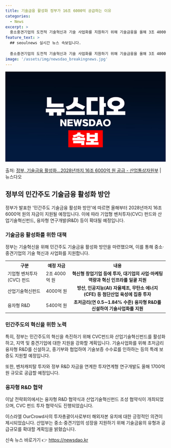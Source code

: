 ```yaml
---
title: 기술금융 활성화 정부가 16조 6000억 공급하는 이유
categories:
  - News
excerpt: >
  중소중견기업의 도전적 기술혁신과 기술 사업화를 지원하기 위해 기술금융을 올해 3조 4000억 원, 2028년…
feature_text: >
  ## seoulnews 실시간 뉴스 속보입니다.

  중소중견기업의 도전적 기술혁신과 기술 사업화를 지원하기 위해 기술금융을 올해 3조 4000억 원, 2028년…
image: '/assets/img/newsdao_breakingnews.jpg'
---
```


![뉴스다오 속보](/assets/img/newsdao_breakingnews.jpg)

<p>출처: <a href="https://newsdao.kr/3515" rel="dofollow">정부, 기술금융 활성화…2028년까지 16조 6000억 원 공급 - 산업통상자원부</a> | 뉴스다오</p>

<h2 data-ke-size="size26">정부의 민간주도 기술금융 활성화 방안</h2>
<p data-ke-size="size16">정부가 발표한 '민간주도 기술금융 활성화 방안'에 따르면 올해부터 2028년까지 16조 6000억 원의 자금이 지원될 예정입니다. 이에 따라 기업형 벤처투자(CVC) 펀드와 산업기술혁신펀드, 융자형 연구개발(R&D) 등이 확대될 예정입니다.</p>

<h3>기술금융 활성화를 위한 대책</h3>
<p data-ke-size="size16">정부는 기술혁신을 위해 민간주도 기술금융 활성화 방안을 마련했으며, 이를 통해 중소·중견기업의 기술 혁신과 사업화를 지원합니다.</p>

<table>
    <tr>
        <th>구분</th>
        <th>예정 자금</th>
        <th>내용</th>
    </tr>
    <tr>
        <td>기업형 벤처투자(CVC) 펀드</td>
        <td>2조 4000억 원</td>
        <td style="text-align: center; height: 17px;"><b>혁신형 창업기업 등에 투자, 대기업의 사업·마케팅 역량과 혁신 인프라를 일괄 지원</b></td>
    </tr>
    <tr>
        <td>산업기술혁신펀드</td>
        <td>4000억 원</td>
        <td style="text-align: center; height: 17px;"><b>방산, 인공지능(AI) 자율제조, 무탄소 에너지(CFE) 등 첨단산업 육성에 집중 투자</b></td>
    </tr>
    <tr>
        <td>융자형 R&D</td>
        <td>5400억 원</td>
        <td style="text-align: center; height: 17px;"><b>초저금리(연 0.5∼1.84% 수준) 융자형 R&D를 신설하여 기술사업화를 지원</b></td>
    </tr>
</table>

<h3>민간주도의 혁신을 위한 노력</h3>
<p data-ke-size="size16">특히, 정부는 민간주도의 혁신을 촉진하기 위해 CVC펀드와 산업기술혁신펀드를 활성화하고, 지역 및 중견기업에 대한 지원을 강화할 계획입니다. 기술사업화를 위해 초저금리 융자형 R&D를 신설하고, 중기부와 협업하여 기술보증 수수료를 인하하는 등의 특례 보증도 지원할 예정입니다.</p>

<p data-ke-size="size16">또한, 벤처캐피탈 투자와 정부 R&D 자금을 연계한 투자연계형 연구개발도 올해 1700억 원 규모로 공급할 예정입니다.</p>

<h3>융자형 R&D 협약</h3>
<p data-ke-size="size16">이날 전략회의에서는 융자형 R&D 협약식과 산업기술혁신펀드 조성 협약식이 개최되었으며, CVC 펀드 투자 협약식도 진행되었습니다.</p>

<p data-ke-size="size16">이스라엘 OurCrowd사의 투자총괄이사로부터 해외자본 유치에 대한 긍정적인 의견이 제시되었습니다. 산업부는 중소·중견기업의 성장을 지원하기 위해 기술금융의 유형과 공급규모를 확대할 계획임을 밝혔습니다.</p> 

신속 뉴스 바로가기 👉 <a href="https://newsdao.kr" rel="dofollow">https://newsdao.kr</a>


